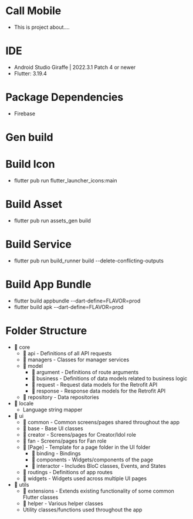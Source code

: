 # Call Mobile

- This is project about....

# IDE

- Android Studio Giraffe | 2022.3.1 Patch 4 or newer
- Flutter: 3.19.4

# Package Dependencies

- Firebase

# Gen build

# Build Icon

- flutter pub run flutter_launcher_icons:main

# Build Asset

- flutter pub run assets_gen build

# Build Service

- flutter pub run build_runner build --delete-conflicting-outputs

# Build App Bundle

- flutter build appbundle --dart-define=FLAVOR=prod
- flutter build apk --dart-define=FLAVOR=prod

# Folder Structure

- 📂 core
    - 📂 api - Definitions of all API requests
    - 📂 managers - Classes for manager services
    - 📂 model
        - 📂 argument - Definitions of route arguments
        - 📂 business - Definitions of data models related to business logic
        - 📂 request - Request data models for the Retrofit API
        - 📂 response - Response data models for the Retrofit API
    - 📂 repository - Data repositories
- 📂 locale
    - Language string mapper
- 📂 ui
    - 📂 common - Common screens/pages shared throughout the app
    - 📂 base - Base UI classes
    - 📂 creator - Screens/pages for Creator/Idol role
    - 📂 fan - Screens/pages for Fan role
    - 📂 [Page] - Template for a page folder in the UI folder
        - 📂 binding - Bindings
        - 📂 components - Widgets/components of the page
        - 📂 interactor - Includes BloC classes, Events, and States
    - 📂 routings - Definitions of app routes
    - 📂 widgets - Widgets used across multiple UI pages
- 📂 utils
    - 📂 extensions - Extends existing functionality of some common Flutter classes
    - 📂 helper - Various helper classes
    - Utility classes/functions used throughout the app 